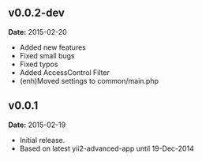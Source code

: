 v0.0.2-dev
----------
**Date:** 2015-02-20

- Added new features
- Fixed small bugs
- Fixed typos
- Added AccessControl Filter
- (enh)Moved settings to common/main.php

v0.0.1
------
**Date:** 2015-02-19

- Initial release. 
- Based on latest yii2-advanced-app until 19-Dec-2014
